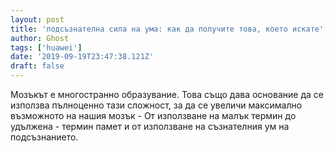 ```yaml
---
layout: post
title: 'подсъзнателна сила на ума: как да получите това, което искате'
author: Ghost
tags: ['huawei']
date: '2019-09-19T23:47:38.121Z'
draft: false
---
```


Мозъкът е многостранно образувание. Това също дава основание да се използва пълноценно тази сложност, за да се увеличи максимално възможното на нашия мозък - От използване на малък термин до удължена - термин памет и от използване на съзнателния ум на подсъзнанието.

